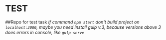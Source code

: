 # TEST
##Repo for test task
_If command `npm start` don't build project on `localhost:3000`, maybe you need install gulp v.3, because versions above 3 does errors in console, like `gulp serve`_